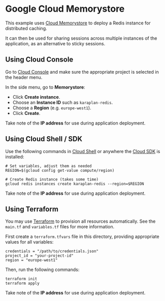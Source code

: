 # Google Cloud Memorystore

This example uses [Cloud Memorystore](https://cloud.google.com/memorystore/) to deploy a Redis instance for distributed caching.

It can then be used for sharing sessions across multiple instances of the application, as an alternative to sticky sessions.

## Using Cloud Console

Go to [Cloud Console](https://console.cloud.google.com) and make sure the appropriate project is selected in the header menu.

In the side menu, go to **Memorystore**:
* Click **Create instance**.
* Choose an **Instance ID** such as `karaplan-redis`.
* Choose a **Region** (e.g. `europe-west1`).
* Click **Create**.

Take note of the **IP address** for use during application deployment.

## Using Cloud Shell / SDK

Use the following commands in [Cloud Shell](https://cloud.google.com/shell/) or anywhere the [Cloud SDK](https://cloud.google.com/sdk/) is installed:

    # Set variables, adjust them as needed
    REGION=$(gcloud config get-value compute/region)

    # Create Redis instance (takes some time)
    gcloud redis instances create karaplan-redis --region=$REGION

Take note of the **IP address** for use during application deployment.

## Using Terraform

You may use [Terraform](https://terraform.io) to provision all resources automatically. See the `main.tf` and `variables.tf` files for more information.

First create a `terraform.tfvars` file in this directory, providing appropriate values for all variables:

    credentials = "/path/to/credentials.json"
    project_id = "your-project-id"
    region = "europe-west1"

Then, run the following commands:

    terraform init
    terraform apply

Take note of the **IP address** for use during application deployment.
